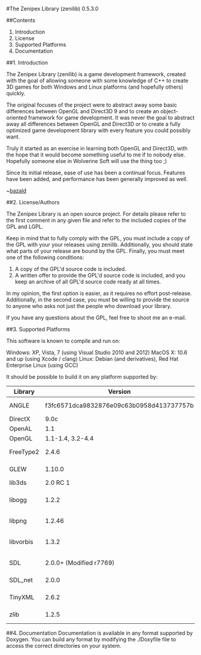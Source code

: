 #The Zenipex Library (zenilib) 0.5.3.0

##Contents

1. Introduction
2. License
3. Supported Platforms
4. Documentation


##1. Introduction

The Zenipex Library (zenilib) is a game development framework, created with the goal of allowing someone with some knowledge of C++ to create 3D games for both Windows and Linux platforms (and hopefully others) quickly.

The original focuses of the project were to abstract away some basic differences between OpenGL and Direct3D 9 and to create an object-oriented framework for game development.  It was never the goal to abstract away all differences between OpenGL and Direct3D or to create a fully optimized game development library with every feature you could possibly want.

Truly it started as an exercise in learning both OpenGL and Direct3D, with the hope that it would become something useful to me if to nobody else.  Hopefully someone else in Wolverine Soft will use the thing too ;)

Since its initial release, ease of use has been a continual focus.  Features have been added, and performance has been generally improved as well.

~[bazald](mailto:bazald@gmail.com)


##2. License/Authors

The Zenipex Library is an open source project.  For details please refer to the first comment in any given file and refer to the included copies of the GPL and LGPL.

Keep in mind that to fully comply with the GPL, you must include a copy of the GPL with your your releases using zenilib.  Additionally, you should state what parts of your release are bound by the GPL.  Finally, you must meet one of the following conditions:

1. A copy of the GPL'd source code is included.
2. A written offer to provide the GPL'd source code is included, and you keep an archive of all GPL'd source code ready at all times.

In my opinion, the first option is easier, as it requires no effort post-release.  Additionally, in the second case, you must be willing to provide the source to anyone who asks  not just the people who download your library.

If you have any questions about the GPL, feel free to shoot me an e-mail.


##3. Supported Platforms
 
This software is known to compile and run on:
 
Windows: XP, Vista, 7 (using Visual Studio 2010 and 2012)
MacOS X: 10.6 and up (using Xcode / clang)
Linux: Debian (and derivatives), Red Hat Enterprise Linux (using GCC)

It should be possible to build it on any platform supported by:

| Library | Version | License |
| ------- | ------- | ------- |
| ANGLE | f3fc6571dca9832876e09c63b0958d413737757b | BSD License |
| DirectX | 9.0c | Proprietary |
| OpenAL | 1.1 | Proprietary |
| OpenGL | 1.1-1.4, 3.2-4.4 | Proprietary |
| FreeType2 | 2.4.6 | BSD License |
| GLEW | 1.10.0 | BSD License |
| lib3ds | 2.0 RC 1 | GNU LGPL |
| libogg | 1.2.2 | Xiph BSD-like License |
| libpng | 1.2.46 | zlib/libpng License |
| libvorbis | 1.3.2 | Xiph BSD-like License |
| SDL | 2.0.0+ (Modified r7769) | zlib License |
| SDL_net | 2.0.0 | zlib License |
| TinyXML | 2.6.2 | zlib/libpng License |
| zlib | 1.2.5 | zlib/libpng License |

##4. Documentation
Documentation is available in any format supported by Doxygen.  You can build any format by modifying the ./Doxyfile file to access the correct directories on your system.
